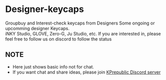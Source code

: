 # Designer-keycaps
Groupbuy and Interest-check keycaps from Designers 
Some ongoing or upcomming designer Keycaps.  
iNKY Studio, GLOVE, Zero-G, Ju Studio, etc. 
If you are interested in, please feel free to follow us on discord to follow the status
## NOTE
- Here just shows basic info not for chat. 
- If you want chat and share ideas, please join [KPrepublic Discord server](https://discord.gg/tuXDmJNYxS)
